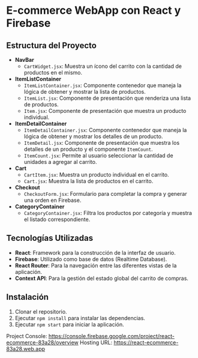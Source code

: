 # E-commerce WebApp con React y Firebase

## Estructura del Proyecto

- **NavBar**
  - `CartWidget.jsx`: Muestra un ícono del carrito con la cantidad de productos en el mismo.
- **ItemListContainer**
  - `ItemListContainer.jsx`: Componente contenedor que maneja la lógica de obtener y mostrar la lista de productos.
  - `ItemList.jsx`: Componente de presentación que renderiza una lista de productos.
  - `Item.jsx`: Componente de presentación que muestra un producto individual.
- **ItemDetailContainer**
  - `ItemDetailContainer.jsx`: Componente contenedor que maneja la lógica de obtener y mostrar los detalles de un producto.
  - `ItemDetail.jsx`: Componente de presentación que muestra los detalles de un producto y el componente `ItemCount`.
  - `ItemCount.jsx`: Permite al usuario seleccionar la cantidad de unidades a agregar al carrito.
- **Cart**
  - `CartItem.jsx`: Muestra un producto individual en el carrito.
  - `Cart.jsx`: Muestra la lista de productos en el carrito.
- **Checkout**
  - `CheckoutForm.jsx`: Formulario para completar la compra y generar una orden en Firebase.
- **CategoryContainer**
  - `CategoryContainer.jsx`: Filtra los productos por categoría y muestra el listado correspondiente.


## Tecnologías Utilizadas

- **React**: Framework para la construcción de la interfaz de usuario.
- **Firebase**: Utilizado como base de datos (Realtime Database).
- **React Router**: Para la navegación entre las diferentes vistas de la aplicación.
- **Context API**: Para la gestión del estado global del carrito de compras.

## Instalación

1. Clonar el repositorio.
2. Ejecutar `npm install` para instalar las dependencias.
3. Ejecutar `npm start` para iniciar la aplicación.

Project Console: https://console.firebase.google.com/project/react-ecommerce-83a28/overview
Hosting URL: https://react-ecommerce-83a28.web.app